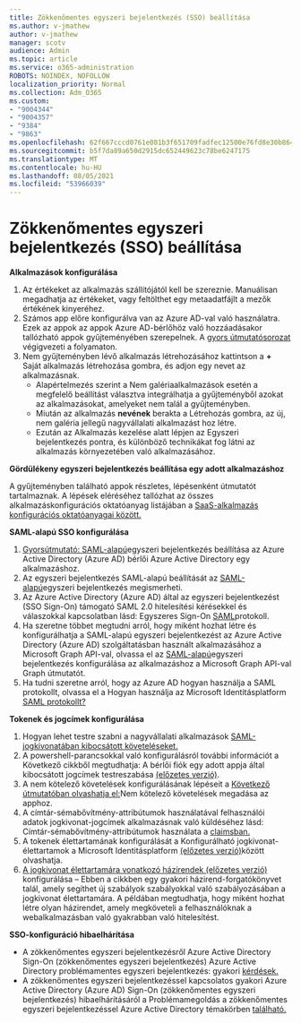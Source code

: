 ```yaml
---
title: Zökkenőmentes egyszeri bejelentkezés (SSO) beállítása
ms.author: v-jmathew
author: v-jmathew
manager: scotv
audience: Admin
ms.topic: article
ms.service: o365-administration
ROBOTS: NOINDEX, NOFOLLOW
localization_priority: Normal
ms.collection: Adm_O365
ms.custom:
- "9004344"
- "9004357"
- "9384"
- "9863"
ms.openlocfilehash: 62f667cccd0761e081b3f651709fadfec12500e76fd8e30b8649a28e99001e4c
ms.sourcegitcommit: b5f7da89a650d2915dc652449623c78be6247175
ms.translationtype: MT
ms.contentlocale: hu-HU
ms.lasthandoff: 08/05/2021
ms.locfileid: "53966039"
---
```

# <a name="configure-seamless-single-sign-on-sso"></a>Zökkenőmentes egyszeri bejelentkezés (SSO) beállítása

**Alkalmazások konfigurálása**

1. Az értékeket az alkalmazás szállítójától kell be szereznie. Manuálisan megadhatja az értékeket, vagy feltölthet egy metaadatfájlt a mezők értékének kinyeréhez.
2. Számos app előre konfigurálva van az Azure AD-val való használatra. Ezek az appok az appok Azure AD-bérlőhöz való hozzáadásakor tallózható appok gyűjteményében szerepelnek. A [gyors útmutatósorozat](https://docs.microsoft.com/azure/active-directory/manage-apps/add-application-portal-configure) végigvezeti a folyamaton.
3. Nem gyűjteményben lévő alkalmazás létrehozásához kattintson a **+** Saját alkalmazás létrehozása gombra, és adjon egy nevet az alkalmazásnak.
    - Alapértelmezés szerint a  Nem galériaalkalmazások esetén a megfelelő beállítást választva integrálhatja a gyűjteményből azokat az alkalmazásokat, amelyeket nem talál a gyűjteményben.
    - Miután az alkalmazás **nevének** berakta a Létrehozás gombra, az új, nem galéria jellegű nagyvállalati alkalmazást hoz létre.
    - Ezután az Alkalmazás  kezelése alatt lépjen  az Egyszeri bejelentkezés pontra, és különböző technikákat fog látni az alkalmazás környezetében való alkalmazásához.

**Gördülékeny egyszeri bejelentkezés beállítása egy adott alkalmazáshoz**

A gyűjteményben található appok részletes, lépésenként útmutatót tartalmaznak. A lépések eléréséhez tallózhat az összes alkalmazáskonfigurációs oktatóanyag listájában a [SaaS-alkalmazás konfigurációs oktatóanyagai között.](https://docs.microsoft.com/azure/active-directory/saas-apps/tutorial-list)

**SAML-alapú SSO konfigurálása**

1. [Gyorsútmutató: SAML-alapú](https://docs.microsoft.com/azure/active-directory/manage-apps/add-application-portal-setup-sso)egyszeri bejelentkezés beállítása az Azure Active Directory (Azure AD) bérlői Azure Active Directory egy alkalmazáshoz.
2. Az egyszeri bejelentkezés SAML-alapú beállítását az [SAML-alapú](https://docs.microsoft.com/azure/active-directory/manage-apps/configure-saml-single-sign-on)egyszeri bejelentkezés megismerheti.
3. Az Azure Active Directory (Azure AD) által az egyszeri bejelentkezést (SSO Sign-On) támogató SAML 2.0 hitelesítési kérésekkel és válaszokkal kapcsolatban lásd: Egyszeres Sign-On [SAML](https://docs.microsoft.com/azure/active-directory/develop/single-sign-on-saml-protocol)protokoll.
4. Ha szeretne többet megtudni arról, hogy miként hozhat létre és konfigurálhatja a SAML-alapú egyszeri bejelentkezést az Azure Active Directory (Azure AD) szolgáltatásban használt alkalmazásához a Microsoft Graph API-val, olvassa el az [SAML-alapú](https://docs.microsoft.com/graph/application-saml-sso-configure-api)egyszeri bejelentkezés konfigurálása az alkalmazáshoz a Microsoft Graph API-val Graph útmutatót.
5. Ha tudni szeretne arról, hogy az Azure AD hogyan használja a SAML protokollt, olvassa el a Hogyan használja az Microsoft Identitásplatform [SAML protokollt?](https://docs.microsoft.com/azure/active-directory/develop/active-directory-saml-protocol-reference)

**Tokenek és jogcímek konfigurálása**

1. Hogyan lehet testre szabni a nagyvállalati alkalmazások [SAML-jogkivonatában kibocsátott követeléseket.](https://docs.microsoft.com/azure/active-directory/develop/active-directory-saml-claims-customization)
2. A powershell-parancsokkal való konfigurálásról további információt a Következő cikkből megtudhatja: A bérlői fiók egy adott appja által kibocsátott jogcímek testreszabása [(előzetes verzió)](https://docs.microsoft.com/azure/active-directory/develop/active-directory-claims-mapping).
3. A nem kötelező követelések konfigurálásának lépéseit a [Következő útmutatóban olvashatja el:](https://docs.microsoft.com/azure/active-directory/develop/active-directory-optional-claims)Nem kötelező követelések megadása az apphoz.
4. A címtár-sémabővítmény-attribútumok használatával felhasználói adatok jogkivonat-jogcímek alkalmazásnak való küldéséhez lásd: Címtár-sémabővítmény-attribútumok használata a [claimsban.](https://docs.microsoft.com/azure/active-directory/develop/active-directory-schema-extensions)
5. A tokenek élettartamának konfigurálását a Konfigurálható jogkivonat-élettartamok a Microsoft Identitásplatform [(előzetes verzió)](https://docs.microsoft.com/azure/active-directory/develop/active-directory-configurable-token-lifetimes)között olvashatja.
6. [A jogkivonat élettartamára vonatkozó házirendek (előzetes verzió)](https://docs.microsoft.com/azure/active-directory/develop/configure-token-lifetimes) konfigurálása – Ebben a cikkben egy gyakori házirend-forgatókönyvet talál, amely segíthet új szabályok szabályokkal való szabályozásában a jogkivonat élettartamára. A példában megtudhatja, hogy miként hozhat létre olyan házirendet, amely megköveteli a felhasználóknak a webalkalmazásban való gyakrabban való hitelesítést.

**SSO-konfiguráció hibaelhárítása**

- A zökkenőmentes egyszeri bejelentkezésről Azure Active Directory Sign-On (zökkenőmentes egyszeri bejelentkezés) Azure Active Directory problémamentes egyszeri bejelentkezés: gyakori [kérdések.](https://docs.microsoft.com/azure/active-directory/hybrid/how-to-connect-sso-faq)
- A zökkenőmentes egyszeri bejelentkezéssel kapcsolatos gyakori Azure Active Directory (Azure AD) Sign-On (zökkenőmentes egyszeri bejelentkezés) hibaelhárításáról a Problémamegoldás a zökkenőmentes egyszeri bejelentkezéssel Azure Active Directory témakörben [található.](https://docs.microsoft.com/azure/active-directory/hybrid/tshoot-connect-sso)
